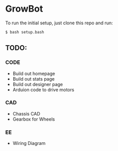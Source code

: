 # GrowBot

To run the initial setup, just clone this repo and run:
``` bash
$ bash setup.bash
```

## TODO:

### CODE
- Build out homepage
- Build out stats page
- Build out designer page
- Arduion code to drive motors

### CAD
- Chassis CAD
- Gearbox for Wheels

### EE
- Wiring Diagram
